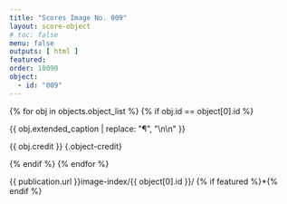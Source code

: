 ```yaml
---
title: "Scores Image No. 009"
layout: score-object
# toc: false
menu: false
outputs: [ html ]
featured: 
order: 10090
object:
  - id: "009"
---
```


{% for obj in objects.object_list %}
{% if obj.id == object[0].id %}

{{ obj.extended_caption | replace: "¶", "\n\n" }}

{{ obj.credit }} {.object-credit}

{% endif %}
{% endfor %}

<div class="object-credit object-url is-print-only">

{{ publication.url }}image-index/{{ object[0].id }}/ {% if featured %}*{% endif %}

</div>
